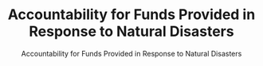 ---
layout: resources-landing
title: "Accountability for Funds Provided in Response to Natural Disasters"
subtitle: "Accountability for Funds Provided in Response to Natural Disasters"
doc-link: ../assets/files/Controller Alert Accountability for Funds Provided in Response to Natural Disasters_2017.09.13.pdf
filters: payment-integrity controller-alert omb 2017 archived
fiscal_year: 2017
---